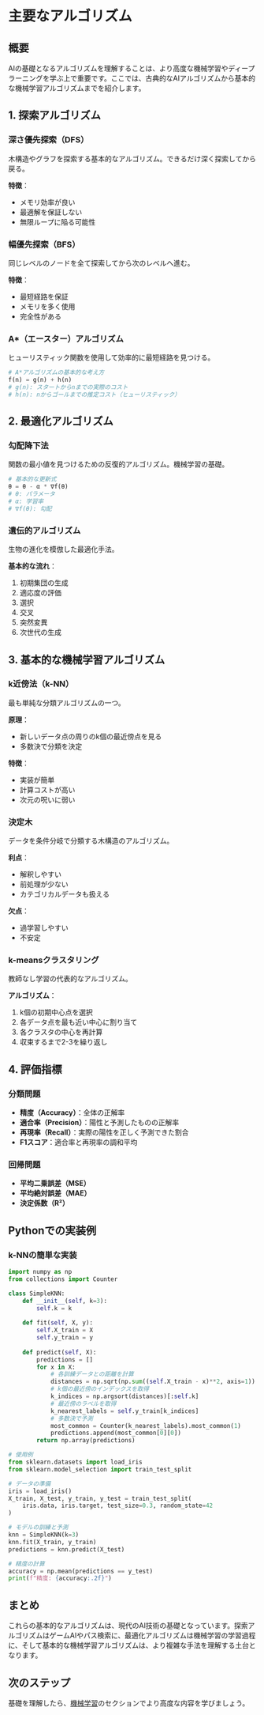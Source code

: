 # 主要なアルゴリズム

## 概要

AIの基礎となるアルゴリズムを理解することは、より高度な機械学習やディープラーニングを学ぶ上で重要です。ここでは、古典的なAIアルゴリズムから基本的な機械学習アルゴリズムまでを紹介します。

## 1. 探索アルゴリズム

### 深さ優先探索（DFS）
木構造やグラフを探索する基本的なアルゴリズム。できるだけ深く探索してから戻る。

**特徴**：
- メモリ効率が良い
- 最適解を保証しない
- 無限ループに陥る可能性

### 幅優先探索（BFS）
同じレベルのノードを全て探索してから次のレベルへ進む。

**特徴**：
- 最短経路を保証
- メモリを多く使用
- 完全性がある

### A*（エースター）アルゴリズム
ヒューリスティック関数を使用して効率的に最短経路を見つける。

```python
# A*アルゴリズムの基本的な考え方
f(n) = g(n) + h(n)
# g(n): スタートからnまでの実際のコスト
# h(n): nからゴールまでの推定コスト（ヒューリスティック）
```

## 2. 最適化アルゴリズム

### 勾配降下法
関数の最小値を見つけるための反復的アルゴリズム。機械学習の基礎。

```python
# 基本的な更新式
θ = θ - α * ∇f(θ)
# θ: パラメータ
# α: 学習率
# ∇f(θ): 勾配
```

### 遺伝的アルゴリズム
生物の進化を模倣した最適化手法。

**基本的な流れ**：
1. 初期集団の生成
2. 適応度の評価
3. 選択
4. 交叉
5. 突然変異
6. 次世代の生成

## 3. 基本的な機械学習アルゴリズム

### k近傍法（k-NN）
最も単純な分類アルゴリズムの一つ。

**原理**：
- 新しいデータ点の周りのk個の最近傍点を見る
- 多数決で分類を決定

**特徴**：
- 実装が簡単
- 計算コストが高い
- 次元の呪いに弱い

### 決定木
データを条件分岐で分類する木構造のアルゴリズム。

**利点**：
- 解釈しやすい
- 前処理が少ない
- カテゴリカルデータも扱える

**欠点**：
- 過学習しやすい
- 不安定

### k-meansクラスタリング
教師なし学習の代表的なアルゴリズム。

**アルゴリズム**：
1. k個の初期中心点を選択
2. 各データ点を最も近い中心に割り当て
3. 各クラスタの中心を再計算
4. 収束するまで2-3を繰り返し

## 4. 評価指標

### 分類問題
- **精度（Accuracy）**：全体の正解率
- **適合率（Precision）**：陽性と予測したものの正解率
- **再現率（Recall）**：実際の陽性を正しく予測できた割合
- **F1スコア**：適合率と再現率の調和平均

### 回帰問題
- **平均二乗誤差（MSE）**
- **平均絶対誤差（MAE）**
- **決定係数（R²）**

## Pythonでの実装例

### k-NNの簡単な実装

```python
import numpy as np
from collections import Counter

class SimpleKNN:
    def __init__(self, k=3):
        self.k = k
        
    def fit(self, X, y):
        self.X_train = X
        self.y_train = y
        
    def predict(self, X):
        predictions = []
        for x in X:
            # 各訓練データとの距離を計算
            distances = np.sqrt(np.sum((self.X_train - x)**2, axis=1))
            # k個の最近傍のインデックスを取得
            k_indices = np.argsort(distances)[:self.k]
            # 最近傍のラベルを取得
            k_nearest_labels = self.y_train[k_indices]
            # 多数決で予測
            most_common = Counter(k_nearest_labels).most_common(1)
            predictions.append(most_common[0][0])
        return np.array(predictions)

# 使用例
from sklearn.datasets import load_iris
from sklearn.model_selection import train_test_split

# データの準備
iris = load_iris()
X_train, X_test, y_train, y_test = train_test_split(
    iris.data, iris.target, test_size=0.3, random_state=42
)

# モデルの訓練と予測
knn = SimpleKNN(k=3)
knn.fit(X_train, y_train)
predictions = knn.predict(X_test)

# 精度の計算
accuracy = np.mean(predictions == y_test)
print(f"精度: {accuracy:.2f}")
```

## まとめ

これらの基本的なアルゴリズムは、現代のAI技術の基礎となっています。探索アルゴリズムはゲームAIやパス検索に、最適化アルゴリズムは機械学習の学習過程に、そして基本的な機械学習アルゴリズムは、より複雑な手法を理解する土台となります。

## 次のステップ

基礎を理解したら、[機械学習](../../機械学習/README.md)のセクションでより高度な内容を学びましょう。
